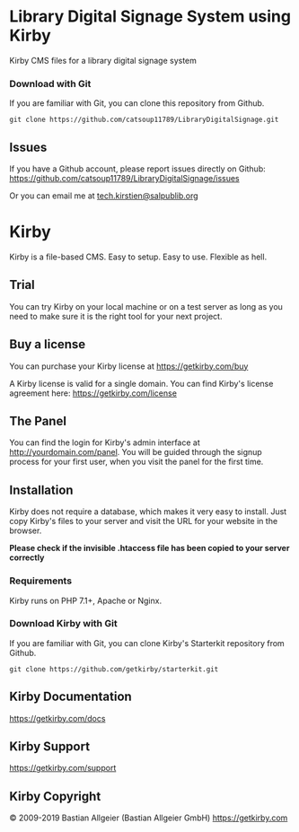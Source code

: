 # Library Digital Signage System using Kirby
Kirby CMS files for a library digital signage system

### Download with Git

If you are familiar with Git, you can clone this repository from Github.

    git clone https://github.com/catsoup11789/LibraryDigitalSignage.git
    
## Issues

If you have a Github account, please report issues directly on Github: <https://github.com/catsoup11789/LibraryDigitalSignage/issues>

Or you can email me at tech.kirstien@salpublib.org

# Kirby

Kirby is a file-based CMS.
Easy to setup. Easy to use. Flexible as hell.

## Trial

You can try Kirby on your local machine or on a test
server as long as you need to make sure it is the right
tool for your next project.

## Buy a license

You can purchase your Kirby license at
<https://getkirby.com/buy>

A Kirby license is valid for a single domain. You can find
Kirby's license agreement here: <https://getkirby.com/license>

## The Panel

You can find the login for Kirby's admin interface at
http://yourdomain.com/panel. You will be guided through the signup
process for your first user, when you visit the panel
for the first time.

## Installation

Kirby does not require a database, which makes it very easy to
install. Just copy Kirby's files to your server and visit the
URL for your website in the browser.

**Please check if the invisible .htaccess file has been
copied to your server correctly**

### Requirements

Kirby runs on PHP 7.1+, Apache or Nginx.

### Download Kirby with Git

If you are familiar with Git, you can clone Kirby's
Starterkit repository from Github.

    git clone https://github.com/getkirby/starterkit.git

## Kirby Documentation

<https://getkirby.com/docs>

## Kirby Support

<https://getkirby.com/support>

## Kirby Copyright

© 2009-2019 Bastian Allgeier (Bastian Allgeier GmbH)
<https://getkirby.com>
